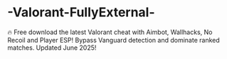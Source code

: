 # -Valorant-FullyExternal-
🔥 Free download the latest Valorant cheat with Aimbot, Wallhacks, No Recoil and Player ESP! Bypass Vanguard detection and dominate ranked matches. Updated June 2025!
